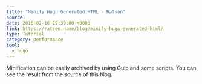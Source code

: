 ```yaml
---
title: "Minify Hugo Generated HTML · Ratson"
source:
date: 2016-02-16 19:39:00 +0000
link: https://ratson.name/blog/minify-hugo-generated-html/
type: Tutorial
category: performance
tool:
  - hugo
---
```

Minification can be easily archived by using Gulp and some scripts. You can see the result from the source of this blog.





